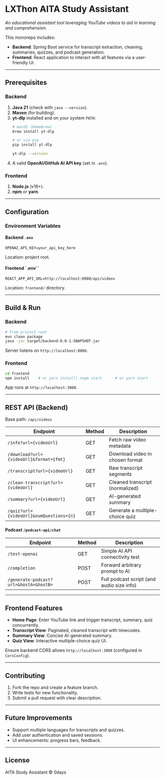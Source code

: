 # LXThon AITA Study Assistant 

*An educational assistant tool leveraging YouTube videos to aid in learning and comprehension.*

This monorepo includes:
- **Backend**: Spring Boot service for transcript extraction, cleaning, summaries, quizzes, and podcast generation.
- **Frontend**: React application to interact with all features via a user-friendly UI.

---

## Prerequisites

### Backend
1. **Java 21** (check with `java --version`).
2. **Maven** (for building).
3. **yt-dlp** installed and on your system `PATH`:
   ```bash
   # macOS (Homebrew)
   brew install yt-dlp

   # or via pip
   pip install yt-dlp

   yt-dlp --version
   ```
4. A valid **OpenAI/GitHub AI API key** (set in `.env`).

### Frontend
1. **Node.js** (v16+).
2. **npm** or **yarn**.

---

## Configuration

### Environment Variables

#### Backend `.env`
```dotenv
OPENAI_API_KEY=your_api_key_here
```
Location: project root.

#### Frontend `.env``
```dotenv
REACT_APP_API_URL=http://localhost:8080/api/videos
```
Location: `frontend/` directory.

---

## Build & Run

### Backend
```bash
# From project root
mvn clean package
java -jar target/backend-0.0.1-SNAPSHOT.jar
```
Server listens on `http://localhost:8080`.

### Frontend
```bash
cd frontend
npm install    # or yarn install\ nnpm start      # or yarn start
```
App runs at `http://localhost:3000`.

---

## REST API (Backend)

Base path: `/api/videos`

| Endpoint                                | Method | Description                                            |
| --------------------------------------- | ------ | ------------------------------------------------------ |
| `/info?url={videoUrl}`                  | GET    | Fetch raw video metadata                               |
| `/download?url={videoUrl}&format={fmt}` | GET    | Download video in chosen format                        |
| `/transcript?url={videoUrl}`            | GET    | Raw transcript segments                                 |
| `/clean-transcript?url={videoUrl}`      | GET    | Cleaned transcript (normalized)                        |
| `/summary?url={videoUrl}`               | GET    | AI-generated summary                                   |
| `/quiz?url={videoUrl}&numQuestions={n}` | GET    | Generate a multiple-choice quiz                        |

#### Podcast `/podcast-api/chat`
| Endpoint                                         | Method | Description                                    |
| ------------------------------------------------ | ------ | ---------------------------------------------- |
| `/test-openai`                                   | GET    | Simple AI API connectivity test                |
| `/completion`                                    | POST   | Forward arbitrary prompt to AI                 |
| `/generate-podcast?url=&hostA=&hostB=`           | POST   | Full podcast script (and audio size info)      |

---

## Frontend Features

- **Home Page**: Enter YouTube link and trigger transcript, summary, quiz concurrently.
- **Transcript View**: Paginated, cleaned transcript with timecodes.
- **Summary View**: Concise AI-generated summary.
- **Quiz View**: Interactive multiple-choice quiz UI.

Ensure backend CORS allows `http://localhost:3000` (configured in `CorsConfig`).

---

## Contributing

1. Fork the repo and create a feature branch.
2. Write tests for new functionality.
3. Submit a pull request with clear description.

---

## Future Improvements
- Support multiple languages for transcripts and quizzes.
- Add user authentication and saved sessions.
- UI enhancements: progress bars, feedback.

---

## License

AITA Study Assistant © 0days

